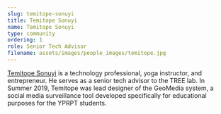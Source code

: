 ```yaml
---
slug: temitope-sonuyi
title: Temitope Sonuyi
name: Temitope Sonuyi
type: community
ordering: 1
role: Senior Tech Advisor
filename: assets/images/people_images/temitope.jpg
---
```


<a href="https://temitopeyoga.com/" target="_blank">Temitope Sonuyi</a> is a technology professional, yoga instructor, and entrepreneur. He serves as a senior tech advisor to the TREE lab. In Summer 2019, Temitope was lead designer of the GeoMedia system, a social media surveillance tool developed specifically for educational purposes for the YPRPT students.
